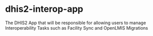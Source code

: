 # dhis2-interop-app
The DHIS2 App that will be responsible for allowing users to manage Interoperability Tasks such as Facility Sync and OpenLMIS Migrations
